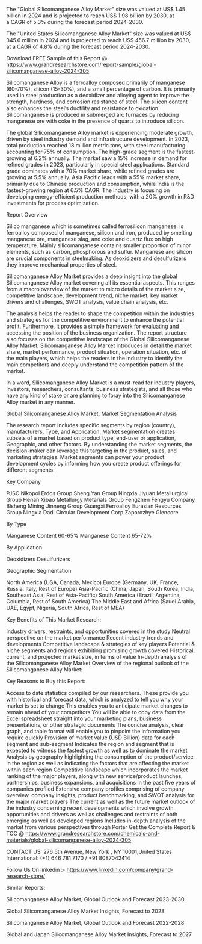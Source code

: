  The "Global Silicomanganese Alloy Market" size was valued at US$ 1.45 billion in 2024 and is projected to reach US$ 1.98 billion by 2030, at a CAGR of 5.3% during the forecast period 2024-2030.



The "United States Silicomanganese Alloy Market" size was valued at US$ 345.6 million in 2024 and is projected to reach US$ 456.7 million by 2030, at a CAGR of 4.8% during the forecast period 2024-2030.

Download FREE Sample of this Report @ https://www.grandresearchstore.com/report-sample/global-silicomanganese-alloy-2024-305




Silicomanganese Alloy is a ferroalloy composed primarily of manganese (60-70%), silicon (15-30%), and a small percentage of carbon. It is primarily used in steel production as a deoxidizer and alloying agent to improve the strength, hardness, and corrosion resistance of steel. The silicon content also enhances the steel’s ductility and resistance to oxidation. Silicomanganese is produced in submerged arc furnaces by reducing manganese ore with coke in the presence of quartz to introduce silicon.



The global Silicomanganese Alloy market is experiencing moderate growth, driven by steel industry demand and infrastructure development. In 2023, total production reached 18 million metric tons, with steel manufacturing accounting for 75% of consumption. The high-grade segment is the fastest-growing at 6.2% annually. The market saw a 15% increase in demand for refined grades in 2023, particularly in special steel applications. Standard grade dominates with a 70% market share, while refined grades are growing at 5.5% annually. Asia Pacific leads with a 55% market share, primarily due to Chinese production and consumption, while India is the fastest-growing region at 6.5% CAGR. The industry is focusing on developing energy-efficient production methods, with a 20% growth in R&D investments for process optimization.







Report Overview

Silico manganese which is sometimes called ferrosilicon manganese, is ferroalloy composed of manganese, silicon and iron, produced by smelting manganese ore, manganese slag, and coke and quartz flux on high temperature. Mainly silicomanganese contains smaller proportion of minor elements, such as carbon, phosphorous and sulfur. Manganese and silicon are crucial components in steelmaking. As deoxidizers and desulfurizers they improve mechanical properties of steel.



Silicomanganese Alloy Market provides a deep insight into the global Silicomanganese Alloy market covering all its essential aspects. This ranges from a macro overview of the market to micro details of the market size, competitive landscape, development trend, niche market, key market drivers and challenges, SWOT analysis, value chain analysis, etc.



The analysis helps the reader to shape the competition within the industries and strategies for the competitive environment to enhance the potential profit. Furthermore, it provides a simple framework for evaluating and accessing the position of the business organization. The report structure also focuses on the competitive landscape of the Global Silicomanganese Alloy Market, Silicomanganese Alloy Market introduces in detail the market share, market performance, product situation, operation situation, etc. of the main players, which helps the readers in the industry to identify the main competitors and deeply understand the competition pattern of the market.



In a word, Silicomanganese Alloy Market is a must-read for industry players, investors, researchers, consultants, business strategists, and all those who have any kind of stake or are planning to foray into the Silicomanganese Alloy market in any manner.



Global Silicomanganese Alloy Market: Market Segmentation Analysis

The research report includes specific segments by region (country), manufacturers, Type, and Application. Market segmentation creates subsets of a market based on product type, end-user or application, Geographic, and other factors. By understanding the market segments, the decision-maker can leverage this targeting in the product, sales, and marketing strategies. Market segments can power your product development cycles by informing how you create product offerings for different segments.



Key Company



PJSC Nikopol
Erdos Group
Sheng Yan Group
Ningxia Jiyuan Metallurgical Group
Henan Xibao Metallurgy Metarials Group
Fengzhen Fengyu Company
Bisheng Mining
Jinneng Group
Guangxi Ferroalloy
Eurasian Resources Group
Ningxia Dadi Circular Development Corp
Zaporozhye
Glencore


By Type



Manganese Content 60-65%
Manganese Content 65-72%


By Application



Deoxidizers
Desulfurizers


Geographic Segmentation



North America (USA, Canada, Mexico)
Europe (Germany, UK, France, Russia, Italy, Rest of Europe)
Asia-Pacific (China, Japan, South Korea, India, Southeast Asia, Rest of Asia-Pacific)
South America (Brazil, Argentina, Columbia, Rest of South America)
The Middle East and Africa (Saudi Arabia, UAE, Egypt, Nigeria, South Africa, Rest of MEA)


Key Benefits of This Market Research:



Industry drivers, restraints, and opportunities covered in the study
Neutral perspective on the market performance
Recent industry trends and developments
Competitive landscape & strategies of key players
Potential & niche segments and regions exhibiting promising growth covered
Historical, current, and projected market size, in terms of value
In-depth analysis of the Silicomanganese Alloy Market
Overview of the regional outlook of the Silicomanganese Alloy Market:


Key Reasons to Buy this Report:



Access to date statistics compiled by our researchers. These provide you with historical and forecast data, which is analyzed to tell you why your market is set to change
This enables you to anticipate market changes to remain ahead of your competitors
You will be able to copy data from the Excel spreadsheet straight into your marketing plans, business presentations, or other strategic documents
The concise analysis, clear graph, and table format will enable you to pinpoint the information you require quickly
Provision of market value (USD Billion) data for each segment and sub-segment
Indicates the region and segment that is expected to witness the fastest growth as well as to dominate the market
Analysis by geography highlighting the consumption of the product/service in the region as well as indicating the factors that are affecting the market within each region
Competitive landscape which incorporates the market ranking of the major players, along with new service/product launches, partnerships, business expansions, and acquisitions in the past five years of companies profiled
Extensive company profiles comprising of company overview, company insights, product benchmarking, and SWOT analysis for the major market players
The current as well as the future market outlook of the industry concerning recent developments which involve growth opportunities and drivers as well as challenges and restraints of both emerging as well as developed regions
Includes in-depth analysis of the market from various perspectives through Porter
Get the Complete Report & TOC @ https://www.grandresearchstore.com/chemicals-and-materials/global-silicomanganese-alloy-2024-305



CONTACT US:
276 5th Avenue, New York , NY 10001,United States
International: (+1) 646 781 7170 / +91 8087042414

Follow Us On linkedin :- https://www.linkedin.com/company/grand-research-store/


Similar Reports:

Silicomanganese Alloy Market, Global Outlook and Forecast 2023-2030

Global Silicomanganese Alloy Market Insights, Forecast to 2028

Silicomanganese Alloy Market, Global Outlook and Forecast 2022-2028

Global and Japan Silicomanganese Alloy Market Insights, Forecast to 2027
